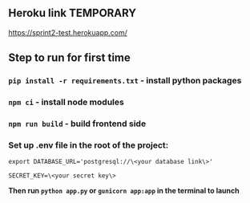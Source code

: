 ## Heroku link TEMPORARY

https://sprint2-test.herokuapp.com/

## Step to run for first time

### `pip install -r requirements.txt` - install python packages

### `npm ci` - install node modules

### `npm run build` - build frontend side

### Set up .env file in the root of the project:

`export DATABASE_URL='postgresql://\<your database link\>'`

`SECRET_KEY=\<your secret key\>`


**Then run `python app.py` or `gunicorn app:app` in the terminal to launch**

